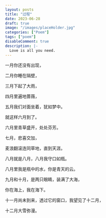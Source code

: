 ```yaml
---
layout: posts
title: "过程"
date: 2023-06-28
draft: true
image: "/images/placeHolder.jpg"
categories: ["Poem"]
tags: ["poem"]
disableComment: true
description: |-
  Love is all you need.
---
```


一月你还没有出现，

二月你睡在隔壁，

三月下起了大雨，

四月里遍地蔷薇，

五月我们对面坐着，犹如梦中。

就这样六月到了。

六月里青草盛开，处处芬芳。

七月，悲喜交加，

麦浪翻滚连同草地，直到天涯。

八月就是八月，八月我守口如瓶。

八月里我是瓶中的水，你是青天的云。

九月和十月，是两只眼睛，装满了大海，

你在海上，我在海下。

十一月尚未到来，透过它的窗口，我望见了十二月，

十二月大雪弥漫。